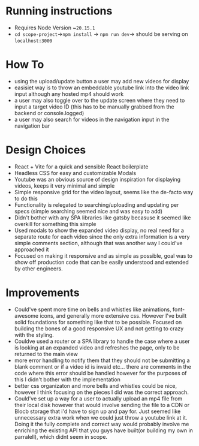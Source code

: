 # Running instructions
- Requires Node Version ~`20.15.1`
- `cd scope-project`->`npm install` -> `npm run dev`-> should be serving on `localhost:3000`
# How To
- using the upload/update button a user may add new videos for display
- easisiet way is to throw an embeddable youtube link into the video link input although any hosted mp4 should work
- a user may also toggle over to the update screen where they need to input a target video ID (this has to be manually grabbed from the backend or console.logged)
- a user may also search for videos in the navigation input in the navigation bar
# Design Choices
- React + Vite for a quick and sensible React boilerplate
- Headless CSS for easy and customizable Modals
- Youtube was an obvious source of design inspiration for displaying videos, keeps it very minimal and simple
- Simple responsive grid for the video layout, seems like the de-facto way to do this
- Functionality is relegated to searching/uploading and updating per specs (simple searching seemed nice and was easy to add)
- Didn't bother with any SPA libraries like gatsby becasuse it seemed like overkill for something this simple
- Used modals to show the expanded video display, no real need for a separate route for each video since the only extra information is a very simple comments section, although that was another way I could've approached it
- Focused on making it responsive and as simple as possible, goal was to show off production code that can be easily understood and extended by other engineers.
# Improvements
- Could've spent more time on bells and whistles like animations, font-awesome icons, and generally more extensive css. However I've built solid foundations for something like that to be possible. Focused on building the bones of a good responsive UX and not getting to crazy with the styling.
- Couldve used a router or a SPA library to handle the case where a user is looking at an expanded video and refreshes the page, only to be returned to the main view
- more error handling to notify them that they should not be submitting a blank comment or if a video id is invaid etc... there are comments in the code where this error should be handled however for the purposes of this I didn't bother with the implementation
- better css organizaton and more bells and whistles could be nice, however I think focusing on the pieces I did was the correct approach.
- Could've set up a way for a user to actually upload an mp4 file from their local disk however that would involve sending the file to a CDN or Blocb storage that i'd have to sign up and pay for. Just seemed like unnecessary extra work when we could just throw a youtube link at it. Doing it the fully complete and correct way would probably involve me enriching the existing API that you guys have built(or building my own in parralell), which didnt seem in scope.


